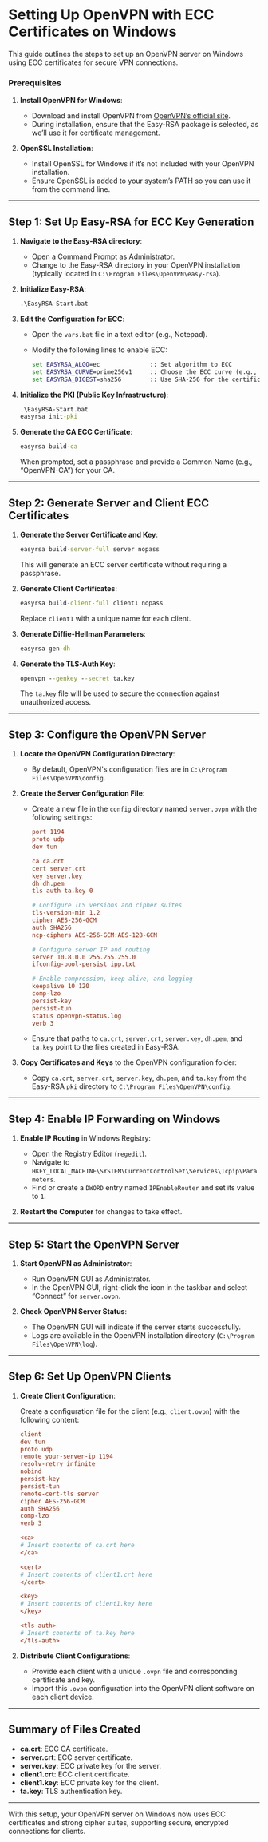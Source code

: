 
# Setting Up OpenVPN with ECC Certificates on Windows

This guide outlines the steps to set up an OpenVPN server on Windows using ECC certificates for secure VPN connections.

### Prerequisites

1. **Install OpenVPN for Windows**:
   - Download and install OpenVPN from [OpenVPN’s official site](https://openvpn.net/community-downloads/).
   - During installation, ensure that the Easy-RSA package is selected, as we’ll use it for certificate management.

2. **OpenSSL Installation**:
   - Install OpenSSL for Windows if it’s not included with your OpenVPN installation.
   - Ensure OpenSSL is added to your system’s PATH so you can use it from the command line.

---

## Step 1: Set Up Easy-RSA for ECC Key Generation

1. **Navigate to the Easy-RSA directory**:
   - Open a Command Prompt as Administrator.
   - Change to the Easy-RSA directory in your OpenVPN installation (typically located in `C:\Program Files\OpenVPN\easy-rsa`).

2. **Initialize Easy-RSA**:
   
   ```cmd
   .\EasyRSA-Start.bat
   ```

3. **Edit the Configuration for ECC**:
   - Open the `vars.bat` file in a text editor (e.g., Notepad).
   - Modify the following lines to enable ECC:

     ```bat
     set EASYRSA_ALGO=ec              :: Set algorithm to ECC
     set EASYRSA_CURVE=prime256v1     :: Choose the ECC curve (e.g., prime256v1)
     set EASYRSA_DIGEST=sha256        :: Use SHA-256 for the certificate hash
     ```

4. **Initialize the PKI (Public Key Infrastructure)**:

   ```cmd
   .\EasyRSA-Start.bat
   easyrsa init-pki
   ```

5. **Generate the CA ECC Certificate**:

   ```cmd
   easyrsa build-ca
   ```

   When prompted, set a passphrase and provide a Common Name (e.g., “OpenVPN-CA”) for your CA.

---

## Step 2: Generate Server and Client ECC Certificates

1. **Generate the Server Certificate and Key**:
   
   ```cmd
   easyrsa build-server-full server nopass
   ```

   This will generate an ECC server certificate without requiring a passphrase.

2. **Generate Client Certificates**:

   ```cmd
   easyrsa build-client-full client1 nopass
   ```

   Replace `client1` with a unique name for each client.

3. **Generate Diffie-Hellman Parameters**:

   ```cmd
   easyrsa gen-dh
   ```

4. **Generate the TLS-Auth Key**:

   ```cmd
   openvpn --genkey --secret ta.key
   ```

   The `ta.key` file will be used to secure the connection against unauthorized access.

---

## Step 3: Configure the OpenVPN Server

1. **Locate the OpenVPN Configuration Directory**:
   - By default, OpenVPN's configuration files are in `C:\Program Files\OpenVPN\config`.

2. **Create the Server Configuration File**:
   - Create a new file in the `config` directory named `server.ovpn` with the following settings:

     ```ini
     port 1194
     proto udp
     dev tun

     ca ca.crt
     cert server.crt
     key server.key
     dh dh.pem
     tls-auth ta.key 0

     # Configure TLS versions and cipher suites
     tls-version-min 1.2
     cipher AES-256-GCM
     auth SHA256
     ncp-ciphers AES-256-GCM:AES-128-GCM

     # Configure server IP and routing
     server 10.8.0.0 255.255.255.0
     ifconfig-pool-persist ipp.txt

     # Enable compression, keep-alive, and logging
     keepalive 10 120
     comp-lzo
     persist-key
     persist-tun
     status openvpn-status.log
     verb 3
     ```

   - Ensure that paths to `ca.crt`, `server.crt`, `server.key`, `dh.pem`, and `ta.key` point to the files created in Easy-RSA.

3. **Copy Certificates and Keys** to the OpenVPN configuration folder:
   - Copy `ca.crt`, `server.crt`, `server.key`, `dh.pem`, and `ta.key` from the Easy-RSA `pki` directory to `C:\Program Files\OpenVPN\config`.

---

## Step 4: Enable IP Forwarding on Windows

1. **Enable IP Routing** in Windows Registry:
   - Open the Registry Editor (`regedit`).
   - Navigate to `HKEY_LOCAL_MACHINE\SYSTEM\CurrentControlSet\Services\Tcpip\Parameters`.
   - Find or create a `DWORD` entry named `IPEnableRouter` and set its value to `1`.

2. **Restart the Computer** for changes to take effect.

---

## Step 5: Start the OpenVPN Server

1. **Start OpenVPN as Administrator**:
   - Run OpenVPN GUI as Administrator.
   - In the OpenVPN GUI, right-click the icon in the taskbar and select “Connect” for `server.ovpn`.

2. **Check OpenVPN Server Status**:
   - The OpenVPN GUI will indicate if the server starts successfully.
   - Logs are available in the OpenVPN installation directory (`C:\Program Files\OpenVPN\log`).

---

## Step 6: Set Up OpenVPN Clients

1. **Create Client Configuration**:

   Create a configuration file for the client (e.g., `client.ovpn`) with the following content:

   ```ini
   client
   dev tun
   proto udp
   remote your-server-ip 1194
   resolv-retry infinite
   nobind
   persist-key
   persist-tun
   remote-cert-tls server
   cipher AES-256-GCM
   auth SHA256
   comp-lzo
   verb 3

   <ca>
   # Insert contents of ca.crt here
   </ca>
   
   <cert>
   # Insert contents of client1.crt here
   </cert>
   
   <key>
   # Insert contents of client1.key here
   </key>
   
   <tls-auth>
   # Insert contents of ta.key here
   </tls-auth>
   ```

2. **Distribute Client Configurations**:
   - Provide each client with a unique `.ovpn` file and corresponding certificate and key.
   - Import this `.ovpn` configuration into the OpenVPN client software on each client device.

---

## Summary of Files Created

- **ca.crt**: ECC CA certificate.
- **server.crt**: ECC server certificate.
- **server.key**: ECC private key for the server.
- **client1.crt**: ECC client certificate.
- **client1.key**: ECC private key for the client.
- **ta.key**: TLS authentication key.

---

With this setup, your OpenVPN server on Windows now uses ECC certificates and strong cipher suites, supporting secure, encrypted connections for clients.
